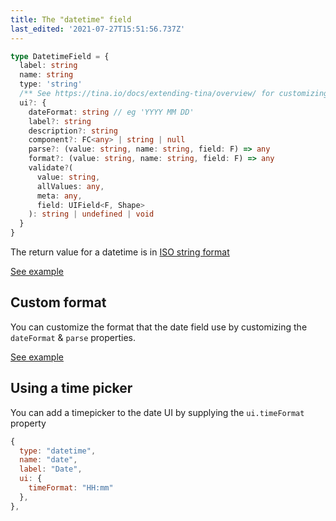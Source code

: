 ```yaml
---
title: The "datetime" field
last_edited: '2021-07-27T15:51:56.737Z'
---
```


```ts
type DatetimeField = {
  label: string
  name: string
  type: 'string'
  /** See https://tina.io/docs/extending-tina/overview/ for customizing the UI **/
  ui?: {
    dateFormat: string // eg 'YYYY MM DD'
    label?: string
    description?: string
    component?: FC<any> | string | null
    parse?: (value: string, name: string, field: F) => any
    format?: (value: string, name: string, field: F) => any
    validate?(
      value: string,
      allValues: any,
      meta: any,
      field: UIField<F, Shape>
    ): string | undefined | void
  }
}
```

The return value for a datetime is in [ISO string format](https://developer.mozilla.org/en-US/docs/Web/JavaScript/Reference/Global_Objects/Date/toISOString)

<a href="https://tina-gql-playground.vercel.app/iframe/datetime" target="_blank">See example</a>

## Custom format

You can customize the format that the date field use by customizing the `dateFormat` & `parse` properties.

<a href="https://tina-gql-playground.vercel.app/iframe/datetime-format" target="_blank">See example</a>

## Using a time picker

You can add a timepicker to the date UI by supplying the `ui.timeFormat` property

```javascript
{
  type: "datetime",
  name: "date",
  label: "Date",
  ui: {
    timeFormat: "HH:mm"
  },
},
```

